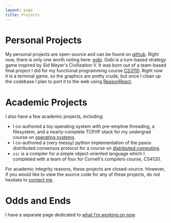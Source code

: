 ```yaml
---
layout: page
title: Projects
---
```


# Personal Projects

My personal projects are open-source and can be found on
[github](https://github.com/dudelson/).
Right now, there is only one worth noting here:
[gobi](https://github.com/JordanGreissman/gobi).
Gobi is a turn-based strategy game inspired by Sid Meyer's Civilization V. It
was born out of a team-based final project I did for my functional programming
course [CS3110](http://www.cs.cornell.edu/courses/cs3110/2016fa/).
Right now it is a terminal game, so the graphics are pretty
crude, but once I clean up the codebase I plan to port it to the web using
[ReasonReact](https://reasonml.github.io/reason-react/en/).

# Academic Projects

I also have a few academic projects, including:

- I co-authored a toy operating system with pre-emptive threading, a filesystem,
  and a nearly-complete TCP/IP stack for my undergrad course on
  [operating systems](http://www.cs.cornell.edu/courses/cs4410/2016sp/index.php).
- I co-authored a (very messy) python implementation of the paxos
  distributed consensus protocol for a course on
  [distributed computing](http://www.cs.cornell.edu/courses/cs5414/2017fa/).
- `xic` is a compiler for a simple object-oriented language which I completed
  with a team of four for Cornell's compilers course, CS4120.

For academic integrity reasons, these projects are closed-source. However, if
you would like to view the source code for any of these projects, do not
hesitate to [contact me](/contact).

# Odds and Ends

I have a separate page dedicated to
[what I'm working on now](/now).
